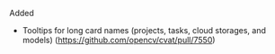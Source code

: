 Added

- Tooltips for long card names (projects, tasks, cloud storages, and models)
  (<https://github.com/opencv/cvat/pull/7550>)
